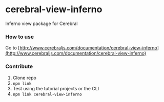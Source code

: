 # cerebral-view-inferno
Inferno view package for Cerebral

### How to use
Go to [http://www.cerebraljs.com/documentation/cerebral-view-inferno](http://www.cerebraljs.com/documentation/cerebral-view-inferno)

### Contribute
1. Clone repo
2. `npm link`
3. Test using the tutorial projects or the CLI
4. `npm link cerebral-view-inferno`
